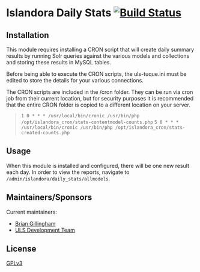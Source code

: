 # Islandora Daily Stats [![Build Status](https://travis-ci.org/ulsdevteam/islandora_daily_stats.png?branch=7.x)](https://travis-ci.org/ulsdevteam/islandora_daily_stats)

## Installation
This module requires installing a CRON script that will create daily summary results by running Solr queries against the various models and collections and storing these results in MySQL tables.

Before being able to execute the CRON scripts, the uls-tuque.ini must be edited to store the details for your various connections.

The CRON scripts are included in the /cron folder.  They can be run via cron job from their current location, but for security purposes it is recommended that the entire CRON folder is copied to a different location on your server.

>`1 0 * * * /usr/local/bin/cronic /usr/bin/php /opt/islandora_cron/stats-contentmodel-counts.php`
>`5 0 * * * /usr/local/bin/cronic /usr/bin/php /opt/islandora_cron/stats-created-counts.php`



## Usage
When this module is installed and configured, there will be one new result each day.  In order to view the reports, navigate to `/admin/islandora/daily_stats/allmodels`.


## Maintainers/Sponsors
Current maintainers:

* [Brian Gillingham](https://github.com/bgilling)
* [ULS Development Team](https://github.com/ulsdevteam)


## License

[GPLv3](http://www.gnu.org/licenses/gpl-3.0.txt)
